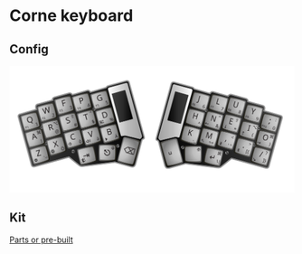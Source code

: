 # Corne keyboard

## Config
![](layout.svg)

## Kit
[Parts or pre-built](https://typeractive.xyz/pages/build)
